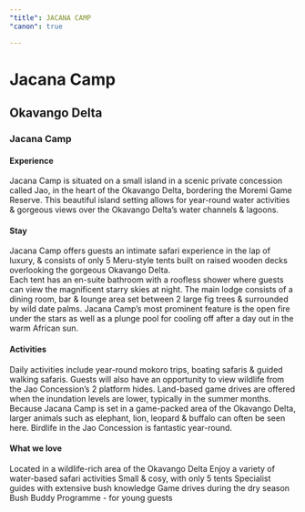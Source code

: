 ```yaml
---
"title": JACANA CAMP
"canon": true

---
```


# Jacana Camp
## Okavango Delta
### Jacana Camp

#### Experience
Jacana Camp is situated on a small island in a scenic private concession called Jao, in the heart of the Okavango Delta, bordering the Moremi Game Reserve.
This beautiful island setting allows for year-round water activities &amp; gorgeous views over the Okavango Delta’s water channels &amp; lagoons.

#### Stay
Jacana Camp offers guests an intimate safari experience in the lap of luxury, &amp; consists of only 5 Meru-style tents built on raised wooden decks overlooking the gorgeous Okavango Delta.  
Each tent has an en-suite bathroom with a roofless shower where guests can view the magnificent starry skies at night.
The main lodge consists of a dining room, bar &amp; lounge area set between 2 large fig trees &amp; surrounded by wild date palms.  Jacana Camp’s most prominent feature is the open fire under the stars as well as a plunge pool for cooling off after a day out in the warm African sun.

#### Activities
Daily activities include year-round mokoro trips, boating safaris &amp; guided walking safaris.  Guests will also have an opportunity to view wildlife from the Jao Concession’s 2 platform hides.
Land-based game drives are offered when the inundation levels are lower, typically in the summer months.
Because Jacana Camp is set in a game-packed area of the Okavango Delta, larger animals such as elephant, lion, leopard &amp; buffalo can often be seen here.  Birdlife in the Jao Concession is fantastic year-round.


#### What we love
Located in a wildlife-rich area of the Okavango Delta
Enjoy a variety of water-based safari activities
Small &amp; cosy, with only 5 tents
Specialist guides with extensive bush knowledge 
Game drives during the dry season
Bush Buddy Programme - for young guests